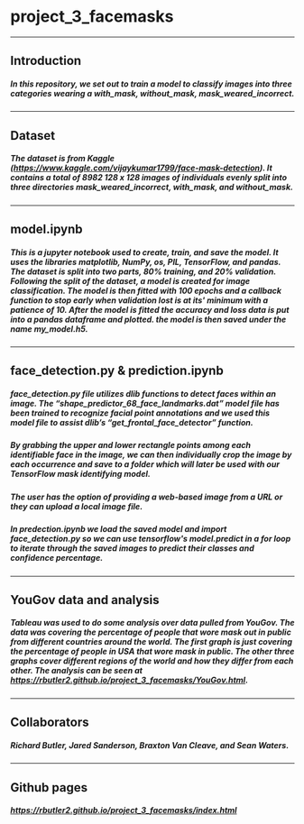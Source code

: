 # project_3_facemasks

----
## Introduction
##### In this repository, we set out to train a model to classify images into three categories wearing a with_mask, without_mask, mask_weared_incorrect.

----
## Dataset
##### The dataset is from Kaggle (https://www.kaggle.com/vijaykumar1799/face-mask-detection). It contains a total of 8982 128 x 128 images of individuals evenly split into three directories mask_weared_incorrect, with_mask, and without_mask.

----
## model.ipynb
##### This is a jupyter notebook used to create, train, and save the model. It uses the libraries matplotlib, NumPy, os, PIL, TensorFlow, and pandas. The dataset is split into two parts, 80% training, and 20% validation. Following the split of the dataset, a model is created for image classification. The model is then fitted with 100 epochs and a callback function to stop early when validation lost is at its' minimum with a patience of 10. After the model is fitted the accuracy and loss data is put into a pandas dataframe and plotted. the model is then saved under the name my_model.h5.

----
## face_detection.py & prediction.ipynb
##### face_detection.py file utilizes dlib functions to detect faces within an image. The “shape_predictor_68_face_landmarks.dat” model file has been trained to recognize facial point annotations and we used this model file to assist dlib’s “get_frontal_face_detector” function.
##### By grabbing the upper and lower rectangle points among each identifiable face in the image, we can then individually crop the image by each occurrence and save to a folder which will later be used with our TensorFlow mask identifying model.
##### The user has the option of providing a web-based image from a URL or they can upload a local image file.
##### In predection.ipynb we load the saved model and import face_detection.py so we can use tensorflow's model.predict in a for loop to iterate through the saved images to predict their classes and confidence percentage.  

----
## YouGov data and analysis
##### Tableau was used to do some analysis over data pulled from YouGov. The data was covering the percentage of people that wore mask out in public from different countries around the world. The first graph is just covering the percentage of people in USA that wore mask in public. The other three graphs cover different regions of the world and how they differ from each other. The analysis can be seen at https://rbutler2.github.io/project_3_facemasks/YouGov.html.

----
## Collaborators
##### Richard Butler, Jared Sanderson, Braxton Van Cleave, and Sean Waters.

----
## Github pages
##### https://rbutler2.github.io/project_3_facemasks/index.html
